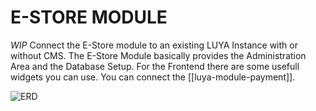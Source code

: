 # E-STORE MODULE

*WIP* Connect the E-Store module to an existing LUYA Instance with or without CMS. The E-Store Module basically provides the Administration Area and the Database Setup. For the Frontend there are some usefull widgets you can use. You can connect the [[luya-module-payment]].

![ERD](https://cloud.githubusercontent.com/assets/3417221/26308614/3fdab2f2-3efa-11e7-904c-5965beda2f25.png)
